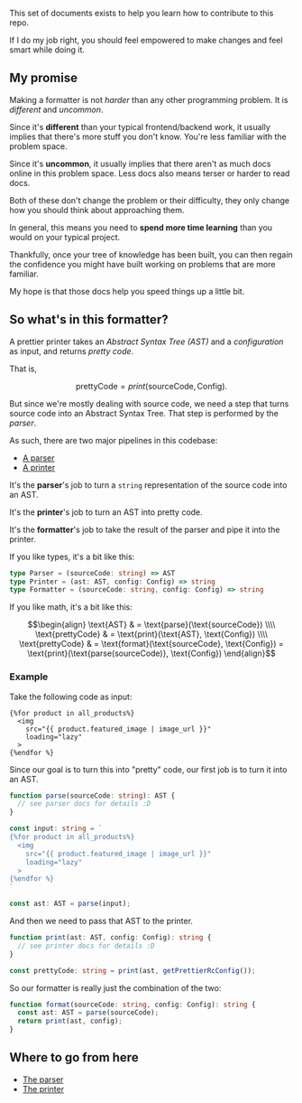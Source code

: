 This set of documents exists to help you learn how to contribute to this repo.

If I do my job right, you should feel empowered to make changes and feel smart while doing it.

## My promise

Making a formatter is not _harder_ than any other programming problem. It is _different_ and _uncommon_. 

Since it's **different** than your typical frontend/backend work, it usually implies that there's more stuff you don't know. You're less familiar with the problem space.

Since it's **uncommon**, it usually implies that there aren't as much docs online in this problem space. Less docs also means terser or harder to read docs.

Both of these don't change the problem or their difficulty, they only change how you should think about approaching them.

In general, this means you need to **spend more time learning** than you would on your typical project. 

Thankfully, once your tree of knowledge has been built, you can then regain the confidence you might have built working on problems that are more familiar.

My hope is that those docs help you speed things up a little bit.

## So what's in this formatter?

A prettier printer takes an _Abstract Syntax Tree (AST)_ and a _configuration_ as input, and returns _pretty code_.

That is,

$$
\text{prettyCode} = print\left(\text{sourceCode}, \text{Config}\right).
$$

But since we're mostly dealing with source code, we need a step that turns source code into an Abstract Syntax Tree. That step is performed by the _parser_.

As such, there are two major pipelines in this codebase:

- [A parser](parser.md)
- [A printer](printer.md)

It's the **parser**'s job to turn a `string` representation of the source code into an AST.

It's the **printer**'s job to turn an AST into pretty code.

It's the **formatter**'s job to take the result of the parser and pipe it into the printer.

If you like types, it's a bit like this:

```typescript
type Parser = (sourceCode: string) => AST
type Printer = (ast: AST, config: Config) => string
type Formatter = (sourceCode: string, config: Config) => string
```

If you like math, it's a bit like this:
```math
\begin{align}
\text{AST} & = \text{parse}(\text{sourceCode}) \\\\
\text{prettyCode} & = \text{print}(\text{AST}, \text{Config}) \\\\
\text{prettyCode} & = \text{format}(\text{sourceCode}, \text{Config}) = \text{print}(\text{parse(sourceCode)}, \text{Config})
\end{align}
```

### Example

Take the following code as input:

```liquid
{%for product in all_products%}
  <img
    src="{{ product.featured_image | image_url }}"
    loading="lazy"
  >
{%endfor %}
```

Since our goal is to turn this into "pretty" code, our first job is to turn it into an AST.

```typescript
function parse(sourceCode: string): AST {
  // see parser docs for details :D
}

const input: string = `
{%for product in all_products%}
  <img
    src="{{ product.featured_image | image_url }}"
    loading="lazy"
  >
{%endfor %}
`

const ast: AST = parse(input);
```

And then we need to pass that AST to the printer.

```typescript
function print(ast: AST, config: Config): string {
  // see printer docs for details :D
}

const prettyCode: string = print(ast, getPrettierRcConfig());
```

So our formatter is really just the combination of the two:

```typescript
function format(sourceCode: string, config: Config): string {
  const ast: AST = parse(sourceCode);
  return print(ast, config);
}
```

## Where to go from here

- [The parser](parser.md)
- [The printer](printer.md)
